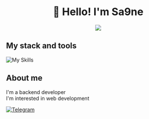 
<h1 align="center">👋 Hello! I'm Sa9ne </h1>

<div align="center">
    <img src="https://giffiles.alphacoders.com/132/132734.gif" style="background: transparent;" />
</div>

## My stack and tools

![My Skills](https://skillicons.dev/icons?i=github,go,html,css,js,postgres)

## About me
I'm a backend developer  
I'm interested in web development  

[![Telegram](https://img.shields.io/badge/-Telegram-2CA5E0?style=flat&logo=telegram&logoColor=white)](https://tlgg.ru/Sa9neee)
